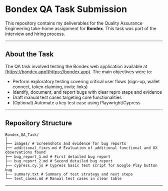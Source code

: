 # Bondex QA Task Submission

This repository contains my deliverables for the Quality Assurance Engineering take-home assignment for **Bondex**. This task was part of the interview and hiring process.

---

## About the Task

The QA task involved testing the Bondex web application available at [https://bondex.app](https://bondex.app). The main objectives were to:

- Perform exploratory testing covering critical user flows (sign-up, wallet connect, token claiming, invite links)
- Identify, document, and report bugs with clear repro steps and evidence
- Draft manual test cases targeting core functionalities
- (Optional) Automate a key test case using Playwright/Cypress

---

## Repository Structure

```
Bondex_QA_Task/
│
├── images/ # Screenshots and evidence for bug reports
├── additional_fixes.md # Evaluation of additional functional and UX observations found
├── bug_report_1.md # First detailed bug report
├── bug_report_2.md # Second detailed bug report
├── cypress.cy.js # Cypress basic test script for Google Play button bug
├── summary.txt # Summary of test strategy and next steps
└── test_cases.md # Manual test cases in clear table
```

---

